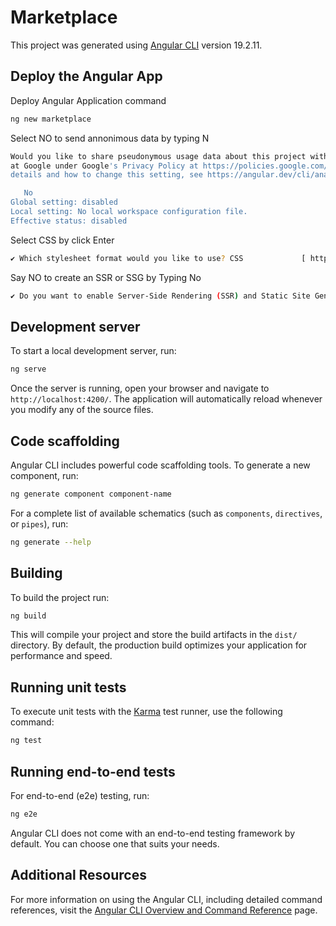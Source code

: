 # Marketplace

This project was generated using [Angular CLI](https://github.com/angular/angular-cli) version 19.2.11.

## Deploy the Angular App

Deploy Angular Application command
```sh
ng new marketplace     
```

Select NO to send annonimous data by typing N
```sh
Would you like to share pseudonymous usage data about this project with the Angular Team
at Google under Google's Privacy Policy at https://policies.google.com/privacy. For more
details and how to change this setting, see https://angular.dev/cli/analytics.

   No
Global setting: disabled
Local setting: No local workspace configuration file.
Effective status: disabled
```

Select CSS by click Enter
```sh
✔ Which stylesheet format would you like to use? CSS             [ https://developer.mozilla.org/docs/Web/CSS                     ]
```

Say NO to create an SSR or SSG by Typing No
```sh
✔ Do you want to enable Server-Side Rendering (SSR) and Static Site Generation (SSG/Prerendering)? No
```

## Development server

To start a local development server, run:

```bash
ng serve
```

Once the server is running, open your browser and navigate to `http://localhost:4200/`. The application will automatically reload whenever you modify any of the source files.

## Code scaffolding

Angular CLI includes powerful code scaffolding tools. To generate a new component, run:

```bash
ng generate component component-name
```

For a complete list of available schematics (such as `components`, `directives`, or `pipes`), run:

```bash
ng generate --help
```

## Building

To build the project run:

```bash
ng build
```

This will compile your project and store the build artifacts in the `dist/` directory. By default, the production build optimizes your application for performance and speed.

## Running unit tests

To execute unit tests with the [Karma](https://karma-runner.github.io) test runner, use the following command:

```bash
ng test
```

## Running end-to-end tests

For end-to-end (e2e) testing, run:

```bash
ng e2e
```

Angular CLI does not come with an end-to-end testing framework by default. You can choose one that suits your needs.

## Additional Resources

For more information on using the Angular CLI, including detailed command references, visit the [Angular CLI Overview and Command Reference](https://angular.dev/tools/cli) page.
